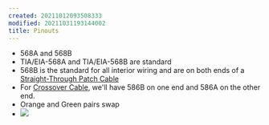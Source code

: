 ```yaml
---
created: 20211012093508333
modified: 20211031193144002
title: Pinouts
---
```


- 568A and 568B
- TIA/EIA-568A and TIA/EIA-568B are standard
- 568B is the standard for all interior wiring and are on both ends of a [Straight-Through Patch Cable](#Straight-Through%20Patch%20Cable)
- For [Crossover Cable](#Crossover%20Cable), we'll have 586B on one end and 586A on the other end.
- Orange and Green pairs swap
- ![](https://raw.githubusercontent.com/zubayrrr/twiki/main/bin/image.9r1232gtkfk.png)
